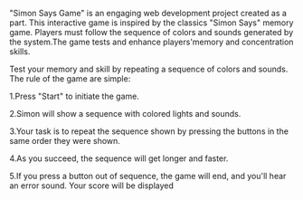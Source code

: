 "Simon Says Game" is an engaging web development project created as a part.
This interactive game is inspired by the classics "Simon Says" memory game. Players must follow the sequence of colors and sounds generated by the system.The game tests and enhance players'memory and concentration skills.

Test your memory and skill by repeating a sequence of colors and sounds.
The rule of the game are simple:

1.Press "Start" to initiate the game.

2.Simon will show a sequence with colored lights and sounds.

3.Your task is to repeat the sequence shown by pressing the buttons in the same order they were shown.

4.As you succeed, the sequence will get longer and faster.

5.If you press a button out of sequence, the game will end, and you'll hear an error sound. Your score will be displayed
